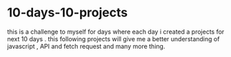 # 10-days-10-projects
this is  a challenge to myself for days where each day i created a projects for next 10 days . this following projects will give me a better understanding of javascript , API and fetch request and many more thing.  
